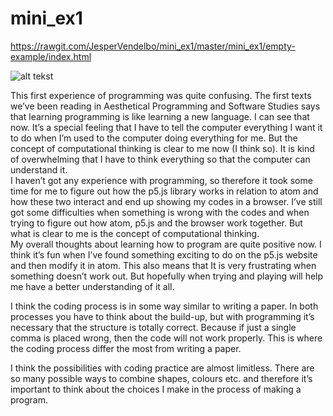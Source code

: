 # mini_ex1
https://rawgit.com/JesperVendelbo/mini_ex1/master/mini_ex1/empty-example/index.html


![alt tekst](https://github.com/JesperVendelbo/mini_ex1/blob/master/Sk%C3%A6rmbillede%202018-02-09%20kl.%2009.42.20.png?raw=true)

This first experience of programming was quite confusing. The first texts we’ve been reading in Aesthetical Programming and Software Studies says that learning programming is like learning a new language. I can see that now. It’s a special feeling that I have to tell the computer everything I want it to do when I’m used to the computer doing everything for me. But the concept of computational thinking is clear to me now (I think so). It is kind of overwhelming that I have to think everything so that the computer can understand it.   
I haven’t got any experience with programming, so therefore it took some time for me to figure out how the p5.js library works in relation to atom and how these two interact and end up showing my codes in a browser. I’ve still got some difficulties when something is wrong with the codes and when trying to figure out how atom, p5.js and the browser work together. But what is clear to me is the concept of computational thinking.  
My overall thoughts about learning how to program are quite positive now. I think it’s fun when I’ve found something exciting to do on the p5.js website and then modify it in atom. This also means that It is very frustrating when something doesn’t work out. But hopefully when trying and playing will help me have a better understanding of it all.

I think the coding process is in some way similar to writing a paper. In both processes you have to think about the build-up, but with programming it’s necessary that the structure is totally correct. Because if just a single comma is placed wrong, then the code will not work properly. This is where the coding process differ the most from writing a paper. 

I think the possibilities with coding practice are almost limitless. There are so many possible ways to combine shapes, colours etc. and therefore it’s important to think about the choices I make in the process of making a program. 
